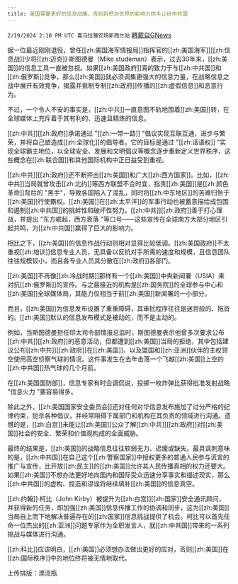 ```yaml
---
title: 美国需要更好的信息战略，否则将把对世界的影响力拱手让给中共国
---
```

`2/19/2024 2:10 PM UTC 喜马拉雅农场新西兰站` [轉載自GNews](https://gnews.org/articles/2323041)

据一位最近刚刚退役，曾任[[zh:美国海军情报局]]指挥官的[[zh:美国海军]][[zh:信息战]]少将[[zh:迈克]]·斯图德曼（Mike studeman）表示，过去30年来，[[zh:美国]]的信息工具一直被忽视。如果[[zh:美国政府]]真的致力于与[[zh:中共国]]和[[zh:俄罗斯]]竞争，那么[[zh:美国]]就必须调集更强大的信息力量，在战略信息之战中展开有效竞争，揭露并抵制专制[[zh:政府]]传播的[[zh:虚假信息]]和恶意行为。

不过，一个令人不安的事实是，[[zh:中共]]一直意图不轨地围着[[zh:美国]]转，在全球媒体上充斥着于其有利的、迅速且精炼的信息。

[[zh:中共]][[zh:政府]]承诺通过 "[[zh:一带一路]] "倡议实现互联互通、进步与繁荣，并将自己塑造成[[zh:全球化]]的倡导者。它的目标是通过 "[[zh:话语权]] "实现全球霸主地位，以全球安全、发展和文明倡议等概念逐步重新定义世界秩序，这些概念在[[zh:联合国]]和其他国际机构中正日益受到重视。

[[zh:中共]][[zh:政府]]还不断抨击[[zh:美国]]和广大[[zh:西方国家]]。比如，[[zh:中共]]当局就曾攻击[[zh:北约]]等西方联盟不合时宜，指责[[zh:美国]]是[[zh:颜色革命]]背后的 "黑手"，导致各国陷入了混乱，同时将[[zh:中东地区]]的苦难归咎于[[zh:美国]]行使霸权。[[zh:美国]]在[[zh:太平洋]]的军事行动也被蓄意描绘成包围和遏制[[zh:中共国]]的挑衅性和破坏性努力。[[zh:中共]][[zh:政府]]善于打心理战，并提出 "东方崛起，西方衰落 "等口号——这些宣传在全球南方大部分地区引起共鸣，为[[zh:中共国]]赢得了巨大的影响力。

相比之下，[[zh:美国]]的信息作战行动则相对显得比较低调。[[zh:美国政府]]不太重视[[zh:培训]]信息专业人员，无具备以反抗对手所需的速度和规模，且信息团队往往规模较小，而且各专业人员具分散在[[zh:政府]]各部门。

[[zh:美国]]不再像[[zh:冷战时期]]那样有一个[[zh:美国]]中央新闻署（USIA）来对抗[[zh:俄罗斯]]的宣传。与之最接近的机构是[[zh:国务院]]的全球参与中心和[[zh:美国]]全球媒体局，其能力仅相当于前[[zh:美国]]新闻署的一小部分。

而且，[[zh:美国]]为信息发布设置了重重障碍，其审批程序往往是迷宫般的、拖沓的。[[zh:美国]]默认的信息发布模式是被动的，而不是主动的。

例如，当斯图德曼担任印太司令部情报总监时，斯图德曼表示他曾多次要求公布[[zh:中共]][[zh:政府]]的恶意活动，但都遭到[[zh:美国]]当局的拒绝，其中包括建议公布[[zh:中共]][[zh:政府]]在[[zh:美国]]、以及盟国和[[zh:亚洲]]伙伴的主权领空使用高空侦察气球的情况。这件事发生在去年击落一个飞越[[zh:美国]]上空的[[zh:中共国]]热气球的几个月前。

在[[zh:美国国防部]]，信息专家有时会调侃说，投掷一枚炸弹比获得批准发射战略 "信息火力 "要容易得多。

除此之外，[[zh:美国国家安全委员会]]还对任何对华信息发布施加了过分严格的纪律约束，扼杀各种倡议，并经常阻碍下属部门和机构在其负责的领域进行沟通。遗憾的是，[[zh:白宫]]未能让[[zh:美国]]公众了解[[zh:中共]][[zh:政府]]对[[zh:美国]]社会的安全、繁荣和价值观构成的全面威胁。

最终的结果是，[[zh:美国]]的战略信息往往软弱无力、迟缓或缺失。最具讽刺意味的是，[[zh:中共国]]在自己这个[[zh:警察国家]]中授权更多的普通人民参与谎言的推广与宣传，比开放[[zh:民主]]的[[zh:美国]]允许其人民传播真相的权力还要大。如果[[zh:美国]]不想办法更好地向国内和国际受众迅速分享事实和描述现实，那么[[zh:中共国]]的虚构、捏造和谬误将继续填补[[zh:美国]]的信息真空。

[[zh:约翰]]·柯比（John Kirby）被提升为[[zh:白宫]][[zh:国家]]安全通讯顾问，并获得新的任务，即加强[[zh:美国]]信息传播工作的协调和同步，这为[[zh:美国]]当局自上而下地解决普遍存在的[[zh:国家]]信息挑战提供了机会。柯比可以首先任命一位杰出的[[zh:亚洲]]问题专家作为全职发言人，就[[zh:中共国]]带来的一系列挑战与媒体进行沟通。

[[zh:科比]]应该明白，[[zh:美国]]必须想办法做出更好的应对，否则[[zh:美国]]在[[zh:国际秩序]]中的地位终将被无情地取代。


上传排版：漂流瓶
